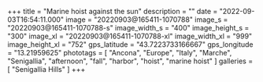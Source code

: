 +++
title = "Marine hoist against the sun"
description = ""
date = "2022-09-03T16:54:11.000"
image = "20220903@165411-1070788"
image_s = "20220903@165411-1070788-s"
image_width_s = "400"
image_height_s = "300"
image_xl = "20220903@165411-1070788-xl"
image_width_xl = "999"
image_height_xl = "752"
gps_latitude = "43.7223733166667"
gps_longitude = "13.21959625"
phototags = [ "Ancona", "Europe", "Italy", "Marche", "Senigallia", "afternoon", "fall", "harbor", "hoist", "marine hoist" ]
galleries = [ "Senigallia Hills" ]
+++
